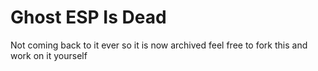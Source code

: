 # Ghost ESP Is Dead 

Not coming back to it ever so it is now archived 
feel free to fork this and work on it yourself
